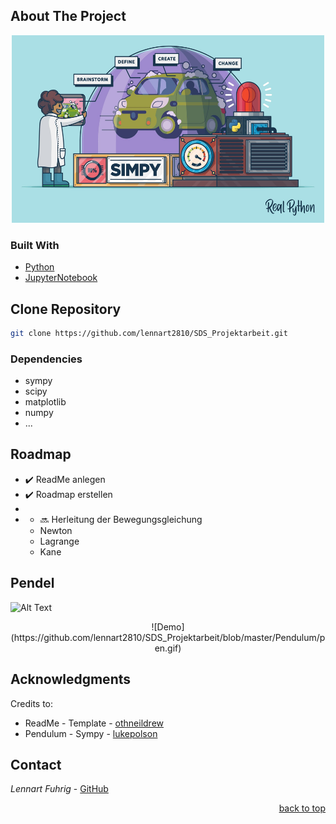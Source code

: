 <div id="top"></div>



## About The Project
<div align="center">
  <a href="https://realpython.com/simpy-simulating-with-python/">
    <img src="appendix/SimPy.jpg" alt="Images" width="500" height="300">
  </a>
</div>

<!-- Überschrift mittig ausrichten -->
<!-- <h3 align="center">Überschrift</h3> -->

### Built With
* [Python](https://www.python.org)
* [JupyterNotebook ](https://www.anaconda.com/products/individual#Downloads)

## Clone Repository
   ```sh
   git clone https://github.com/lennart2810/SDS_Projektarbeit.git
   ```

### Dependencies 
* sympy
* scipy
* matplotlib
* numpy
* ...

<!-- inline code -->
<!-- Clone the repo `git clone https://github.com/lennart2810/SDS_Projektarbeit.git` to get started. -->

## Roadmap
- :heavy_check_mark: ReadMe anlegen
- :heavy_check_mark: Roadmap erstellen
- 
- - :soon: Herleitung der Bewegungsgleichung 
  - Newton
  - Lagrange
  - Kane 

## Pendel

![Alt Text](https://github.com/lennart2810/SDS_Projektarbeit/blob/master/Pendulum/pen.gif)

<p align="center">
![Demo](https://github.com/lennart2810/SDS_Projektarbeit/blob/master/Pendulum/pen.gif)
</p>




## Acknowledgments
Credits to:
* ReadMe - Template - [othneildrew](https://github.com/othneildrew/Best-README-Template)
* Pendulum - Sympy - [lukepolson](https://github.com/lukepolson/youtube_channel/blob/main/Python%20Metaphysics%20Series/vid4.ipynb)

## Contact
_Lennart Fuhrig_ - [GitHub](https://github.com/lennart2810) 

<p align="right"><a href="#top">back to top</a></p>
